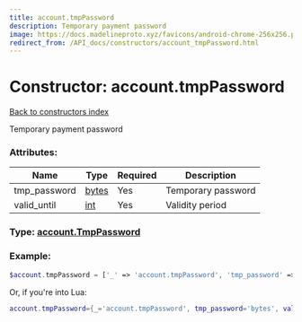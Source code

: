 ```yaml
---
title: account.tmpPassword
description: Temporary payment password
image: https://docs.madelineproto.xyz/favicons/android-chrome-256x256.png
redirect_from: /API_docs/constructors/account_tmpPassword.html
---
```

# Constructor: account.tmpPassword  
[Back to constructors index](index.md)



Temporary payment password

### Attributes:

| Name     |    Type       | Required | Description |
|----------|---------------|----------|-------------|
|tmp\_password|[bytes](../types/bytes.md) | Yes|Temporary password|
|valid\_until|[int](../types/int.md) | Yes|Validity period|



### Type: [account.TmpPassword](../types/account.TmpPassword.md)


### Example:

```php
$account.tmpPassword = ['_' => 'account.tmpPassword', 'tmp_password' => 'bytes', 'valid_until' => int];
```  


Or, if you're into Lua:

```lua
account.tmpPassword={_='account.tmpPassword', tmp_password='bytes', valid_until=int}

```



